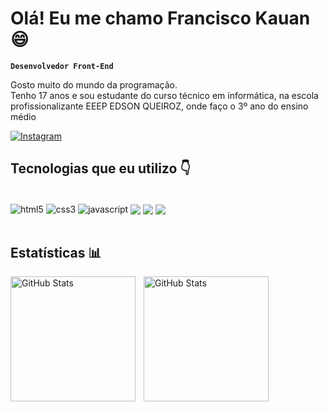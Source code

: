 # Olá! Eu me chamo Francisco Kauan 😄

**`Desenvolvedor Front-End`**

Gosto muito do mundo da programação.</br>
Tenho 17 anos e sou estudante do curso técnico em informática, na escola profissionalizante EEEP EDSON QUEIROZ, onde faço o 3º ano do ensino médio

[![Instagram](https://img.shields.io/badge/Instagram-E4405F?style=for-the-badge&logo=instagram&logoColor=white)](https://instagram.com/fco_kauann)

## Tecnologias que eu utilizo 👇

<div style="displat: inline_block"><br/>
    <img align="center" alt="html5" src="https://img.shields.io/badge/HTML5-E34F26?style=for-the-badge&logo=html5&logoColor=white">
    <img align="center" alt="css3" src="https://img.shields.io/badge/CSS3-1572B6?style=for-the-badge&logo=css3&logoColor=white">
    <img align="center" alt="javascript" src="https://img.shields.io/badge/JavaScript-F7DF1E?style=for-the-badge&logo=javascript&logoColor=black">
    <img align="center" src="https://img.shields.io/badge/React-20232A?style=for-the-badge&logo=react&logoColor=61DAFB">
    <img align="center" src="https://img.shields.io/badge/Tailwind_CSS-38B2AC?style=for-the-badge&logo=tailwind-css&logoColor=white">
    <img align="center" src="https://img.shields.io/badge/GIT-E44C30?style=for-the-badge&logo=git&logoColor=white">
</div></br>

## Estatísticas 📊

<p>
  <img 
    align="left" 
    alt="GitHub Stats" 
    height="200" 
    style="padding-right: 10px;" 
    src="https://github-readme-stats.vercel.app/api?username=FcoKauan&show_icons=true&theme=dracula&include_all_commits=true&locale=pt-br" 
  />

<img 
      align="left" 
      alt="GitHub Stats" 
      height="200" 
      src="https://github-readme-stats.vercel.app/api/top-langs/?username=FcoKauan&theme=dracula&layout=compact&custom_title=Tecnologias&langs_count=9" 
  />

</p>
